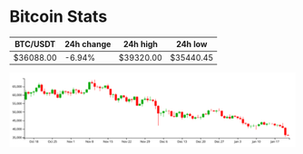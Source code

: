 # Bitcoin Stats

BTC/USDT|24h change|24h high|24h low|
|---|---|---|---|
|$36088.00|-6.94%|$39320.00|$35440.45|

<img src="./chart.svg">
